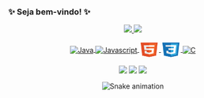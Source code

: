 ### ✨ Seja bem-vindo! ✨


<div align="center">
  <a href="https://github.com/amandabragafarias">
  <img height="180em" src="https://github-readme-stats-sigma-five.vercel.app/api?username=amandabragafarias&show_icons=true&theme=material-palenight&include_all_commits=true&count_private=true"/>
  <img height="180em" src="https://github-readme-stats-sigma-five.vercel.app/api/top-langs/?username=amandabragafarias&layout=compact&langs_count=7&theme=material-palenight"/>

</div>
  <div style="display: inline_block" align="center"><br>
  <img align="center" alt="Java" height="30" width="40" src="https://cdn.jsdelivr.net/gh/devicons/devicon/icons/java/java-original.svg">
  <img align="center" alt="Javascript" height="30" width="40" src="https://cdn.jsdelivr.net/gh/devicons/devicon/icons/javascript/javascript-original.svg">
  <img align="center" alt="HTML" height="30" width="40" src="https://raw.githubusercontent.com/devicons/devicon/master/icons/html5/html5-original.svg">
  <img align="center" alt="CSS" height="30" width="40" src="https://raw.githubusercontent.com/devicons/devicon/master/icons/css3/css3-original.svg">
  <img align="center" alt="C" height="30" width="40" src="https://cdn.jsdelivr.net/gh/devicons/devicon/icons/c/c-original.svg">
</div>
 
<div style="display: inline_block" align="center"><br>
   <a href="https://www.linkedin.com/in/amandabragadelima/" target="_blank"><img src="https://img.shields.io/badge/-LinkedIn-%230077B5?style=for-the-badge&logo=linkedin&logoColor=white" target="_blank" id="a"></a> 
   <a href="https://instagram.com/" target="_blank"><img src="https://img.shields.io/badge/-Instagram-%23E4405F?style=for-the-badge&logo=instagram&logoColor=white" target="_blank"></a>
   <a href = "mailto:amandabfl@alu.ufc.br"><img src="https://img.shields.io/badge/-Gmail-%23333?style=for-the-badge&logo=gmail&logoColor=white" target="_blank"></a>

  ![Snake animation](https://github.com/amandabragafarias/amandabragafarias/blob/output/github-contribution-grid-snake.svg)
</div>
  

<!--
**amandabragafarias/amandabragafarias** is a ✨ _special_ ✨ repository because its `README.md` (this file) appears on your GitHub profile.

Here are some ideas to get you started:

- 🔭 I’m currently working on ...
- 🌱 I’m currently learning ...
- 👯 I’m looking to collaborate on ...
- 🤔 I’m looking for help with ...
- 💬 Ask me about ...
- 📫 How to reach me: ...
- 😄 Pronouns: ...
- ⚡ Fun fact: ...
-->
